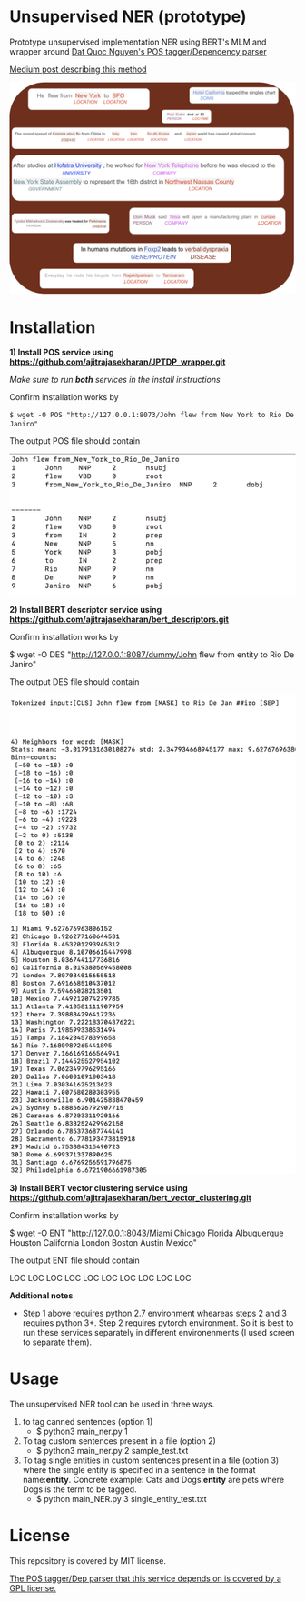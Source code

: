 # Unsupervised NER (prototype)
Prototype unsupervised implementation NER using BERT's MLM and wrapper around [Dat Quoc Nguyen's POS tagger/Dependency parser](https://github.com/datquocnguyen/jPTDP)


[Medium post describing this method](https://towardsdatascience.com/unsupervised-ner-using-bert-2d7af5f90b8a)

![Image from Medium post on unsupervised NER ](NER.png)


# Installation 

**1) Install POS service using https://github.com/ajitrajasekharan/JPTDP_wrapper.git**

*Make sure to run **both** services in the install instructions*

Confirm installation works by 

    $ wget -O POS "http://127.0.0.1:8073/John flew from New York to Rio De Janiro"
    
   The output POS file should contain
  
  ![The output POS file should contain ](POS.png)
  
 
 **2) Install BERT descriptor service using https://github.com/ajitrajasekharan/bert_descriptors.git**
 
 Confirm installation works by 
 
   $ wget -O DES "http://127.0.0.1:8087/dummy/John flew from entity to Rio De Janiro"
   
   The output DES file should contain
   
 ![The output POS file should contain ](DES.png)
 
 


**3) Install BERT vector clustering service using https://github.com/ajitrajasekharan/bert_vector_clustering.git**
 
 Confirm installation works by 
 
  $ wget -O ENT "http://127.0.0.1:8043/Miami Chicago Florida Albuquerque Houston California London Boston Austin Mexico"
  
   The output ENT file should contain
   
   LOC LOC LOC LOC LOC LOC LOC LOC LOC LOC
  
 
 
 **Additional notes**
 
 - Step 1 above requires python 2.7 environment wheareas steps 2 and 3 requires python 3+. Step 2 requires pytorch environment. So it is best to run these services separately in different environenments (I used screen to separate them). 
  
 
# Usage

The unsupervised NER tool  can be used in three ways. 

1) to tag canned sentences (option 1)
     - $ python3 main_ner.py 1 
2) To tag custom sentences present in a file (option 2)
    - $ python3 main_ner.py 2 sample_test.txt
3) To tag single entities in custom sentences present in a file (option 3) where the single entity is specified in a sentence in the format name:__entity__. Concrete example: Cats and Dogs:__entity__ are pets where Dogs is the term to be tagged.
    - $ python main_NER.py 3 single_entity_test.txt
    
    
    
 
  

# License

This repository is covered by MIT license. 

[The POS tagger/Dep parser that this service depends on is covered by a GPL license.](https://github.com/datquocnguyen/jPTDP/blob/master/License.txt)

